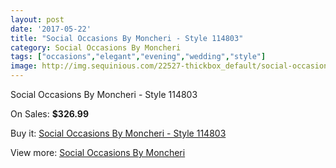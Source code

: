 ```yaml
---
layout: post
date: '2017-05-22'
title: "Social Occasions By Moncheri - Style 114803"
category: Social Occasions By Moncheri
tags: ["occasions","elegant","evening","wedding","style"]
image: http://img.sequinious.com/22527-thickbox_default/social-occasions-by-moncheri-style-114803.jpg
---
```

Social Occasions By Moncheri - Style 114803

On Sales: **$326.99**
<a href="https://www.sequinious.com/social-occasions-by-moncheri/9725-social-occasions-by-moncheri-style-114803.html"><amp-img layout="responsive" width="600" height="600" src="//img.sequinious.com/22527-thickbox_default/social-occasions-by-moncheri-style-114803.jpg" alt="Social Occasions By Moncheri - Style 114803 0" /></a>
<a href="https://www.sequinious.com/social-occasions-by-moncheri/9725-social-occasions-by-moncheri-style-114803.html"><amp-img layout="responsive" width="600" height="600" src="//img.sequinious.com/22529-thickbox_default/social-occasions-by-moncheri-style-114803.jpg" alt="Social Occasions By Moncheri - Style 114803 1" /></a>
<a href="https://www.sequinious.com/social-occasions-by-moncheri/9725-social-occasions-by-moncheri-style-114803.html"><amp-img layout="responsive" width="600" height="600" src="//img.sequinious.com/22528-thickbox_default/social-occasions-by-moncheri-style-114803.jpg" alt="Social Occasions By Moncheri - Style 114803 2" /></a>

Buy it: [Social Occasions By Moncheri - Style 114803](https://www.sequinious.com/social-occasions-by-moncheri/9725-social-occasions-by-moncheri-style-114803.html "Social Occasions By Moncheri - Style 114803")

View more: [Social Occasions By Moncheri](https://www.sequinious.com/76-social-occasions-by-moncheri "Social Occasions By Moncheri")